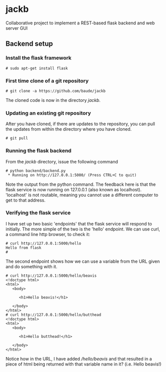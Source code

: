 # jackb

Collaborative project to implement a REST-based flask backend and web server GUI



## Backend setup

### Install the flask framework

```
# sudo apt-get install flask
```

### First time clone of a git repository

```
# git clone -a https://github.com/baude/jackb
```

The cloned code is now in the directory *jackb*.

### Updating an existing git repository

After you have cloned, if there are updates to the repository, you can pull the updates from within the
 directory where you have cloned.

```
# git pull
```

### Running the flask backend

From the *jackb* directory, issue the following command

```
# python backend/backend.py
 * Running on http://127.0.0.1:5000/ (Press CTRL+C to quit)
 ```
 Note the output from the python command.  The feedback here is that the flask service is now running
  on 127.0.0.1 (also known as localhost).  'localhost' is not routable, meaning you cannot use a different
  computer to get to that address.
  
### Verifying the flask service

I have set up two basic 'endpoints' that the flask service will respond to initially.  The more simple of
the two is the 'hello' endpoint.  We can use curl, a command line http browser, to check it:

```
# curl http://127.0.0.1:5000/hello
Hello from flask
# 
```

The second endpoint shows how we can use a variable from the URL given and do something with it.

```
# curl http://127.0.0.1:5000/hello/beavis
<!doctype html>
<html>
   <body>

      <h1>Hello beavis!</h1>

   </body>
</html>
# curl http://127.0.0.1:5000/hello/butthead
<!doctype html>
<html>
   <body>

      <h1>Hello butthead!</h1>

   </body>
</html>
```
Notice how in the URL, I have added */hello/beavis* and that resulted in a piece of html being returned
with that variable name in it? (i.e. Hello beavis!)
